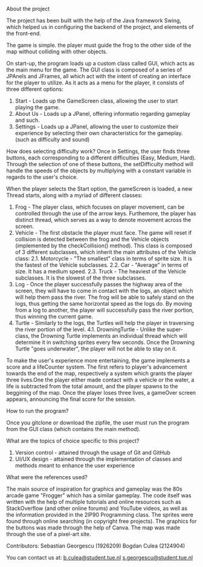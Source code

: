 About the project

The project has been built with the help of the Java framework Swing, which helped us in configuring the backend of the project, and elements of the front-end.

The game is simple. the player must guide the frog to the other side of the map without colliding with other objects.

On start-up, the program loads up a custom class called GUI, which acts as the main menu for the game. The GUI class is composed of a series of JPAnels and JFrames, all which act with the intent of creating an interface for the player to utilize. As it acts as a menu for the player, it consists of three different options:

1. Start - Loads up the GameScreen class, allowing the user to start playing the game.
2. About Us - Loads up a JPanel, offering informatio regarding gameplay and such.
3. Settings - Loads up a JPanel, allowing the user to customize their experience by selecting their own characteristics for the gameplay. (such as difficulty and sound)

How does selecting difficulty work? Once in  Settings, the user finds three buttons, each corresponding to a different difficulties (Easy, Medium, Hard). Through the selection of one of these buttons, the setDifficulty method will handle the speeds of the objects by multiplying with a constant variable in regards to the user's choice.

When the player selects the Start option, the gameScreen is loaded, a new Thread starts, along with a myriad of different classes:

1. Frog - The player class, which focuses on player movement, can be controlled through the use of the arrow keys. Furthemore, the player has distinct thread, which serves as a way to denote movement across the screen.
2. Vehicle - The first obstacle the player must face. The game will reset if collision is detected between the frog and the Vehicle objects (implemented by the checkCollision() method). This class is composed of 3 different subclasses, which inherit the main attributes of the Vehicle class:
   2.1. Motorcycle - "The smallest" class in terms of sprite size. It is the fastest of the Vehicle subclasses.
   2.2. Car - "Average" in terms of size. It has a medium speed.
   2.3. Truck - The heaviest of the Vehicle subclasses. It is the slowest of the three subclasses.
3. Log - Once the player successfully passes the highway area of the screen, they will have to come in contact with the logs, an object which will help them pass the river. The frog will be able to safely stand on the logs, thus getting the same horizontal speed as the logs do. By moving from a log to another, the player will successfully pass the river portion, thus winning the current game.
4. Turtle - Similarly to the logs, the Turtles will help the player in traversing the river portion of the level.
   4.1. DrowningTurtle - Unlike the super-class, the Drowning Turtle implements an individual thread which will determine it in switching sprites every few seconds. Once the Drowning Turtle "goes underwater", the player will not be able to stay on it.

To make the user's experience more entertaining, the game implements a score and a lifeCounter system. The first refers to player's advancement towards the end of the map, respectively a system which grants the player three lives.One the player either made contact with a vehicle or the water, a life is subtracted from the total amount, and the player spawns to the beggining of the map. Once the player loses three lives, a gameOver screen appears, announcing the final score for the session.

How to run the program?

Once you gitclone or download the zipfile, the user must run the program from the GUI class (which contains the main method).

What are the topics of choice specific to this project?

1. Version control - attained through the usage of Git and GitHub
2. UI/UX design - attained through the implementation of classes and methods meant to enhance the user experience

What were the references used?

The main source of inspiration for graphics and gameplay was the 80s arcade game "Frogger" which has a similar gameplay.
The code itself was written with the help of multiple tutorials and online resources such as StackOverflow (and other online forums) and YouTube videos, as well as the information provided in the 2IP90 Programming class.
The sprites were found through online searching (in copyright free projects).
The graphics for the buttons was made through the help of Canva.
The map was made through the use of a pixel-art site.

Contributors:
Sebastian Georgescu (1926209)
Bogdan Culea (2124904)

You can contact us at:
b.culea@student.tue.nl
s.georgescu@student.tue.nl
